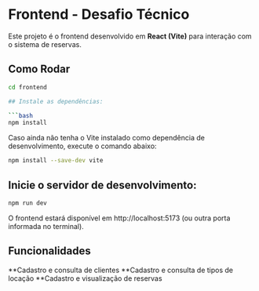 # Frontend - Desafio Técnico

Este projeto é o frontend desenvolvido em **React (Vite)** para interação com o sistema de reservas.

## Como Rodar

```bash
cd frontend

## Instale as dependências:

```bash
npm install
```

Caso ainda não tenha o Vite instalado como dependência de desenvolvimento, execute o comando abaixo:

```bash
npm install --save-dev vite
```

## Inicie o servidor de desenvolvimento:

```bash
npm run dev
```

O frontend estará disponível em http://localhost:5173 (ou outra porta informada no terminal).

## Funcionalidades

**Cadastro e consulta de clientes
**Cadastro e consulta de tipos de locação
**Cadastro e visualização de reservas
